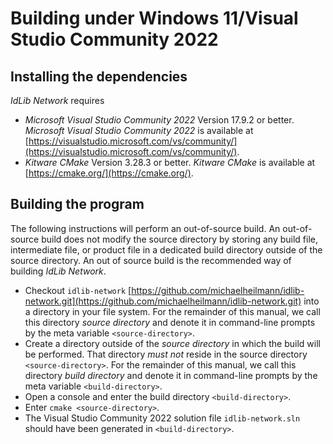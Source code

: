 # Building under Windows 11/Visual Studio Community 2022

## Installing the dependencies

*IdLib Network* requires
- *Microsoft Visual Studio Community 2022* Version 17.9.2 or better.
  *Microsoft Visual Studio Community 2022* is available at [https://visualstudio.microsoft.com/vs/community/](https://visualstudio.microsoft.com/vs/community/).
- *Kitware CMake* Version 3.28.3 or better.
  *Kitware CMake* is available at [https://cmake.org/](https://cmake.org/).

## Building the program
The following instructions will perform an out-of-source build. An out-of-source build does not modify the source directory
by storing any build file, intermediate file, or product file in a dedicated build directory outside of the source directory.
An out of source build is the recommended way of building *IdLib Network*.

- Checkout `idlib-network` [https://github.com/michaelheilmann/idlib-network.git](https://github.com/michaelheilmann/idlib-network.git) into a directory in your file system.
  For the remainder of this manual, we call this directory *source directory* and denote it in command-line prompts by the meta variable `<source-directory>`.
- Create a directory outside of the *source directory* in which the build will be performed.
  That directory *must not* reside in the source directory `<source-directory>`.
  For the remainder of this manual, we call this directory *build directory* and denote it in command-line prompts by the meta variable `<build-directory>`.
- Open a console and enter the build directory `<build-directory>`.
- Enter `cmake <source-directory>`.
- The Visual Studio Community 2022 solution file `idlib-network.sln` should have been generated in `<build-directory>`.

